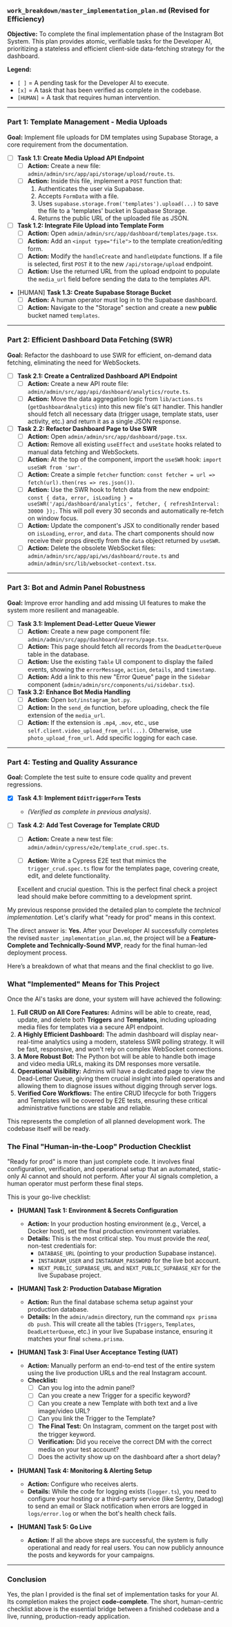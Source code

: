 

### **`work_breakdown/master_implementation_plan.md` (Revised for Efficiency)**

**Objective:** To complete the final implementation phase of the Instagram Bot System. This plan provides atomic, verifiable tasks for the Developer AI, prioritizing a stateless and efficient client-side data-fetching strategy for the dashboard.

**Legend:**
-   `[ ]` = A pending task for the Developer AI to execute.
-   `[x]` = A task that has been verified as complete in the codebase.
-   `[HUMAN]` = A task that requires human intervention.

---

### **Part 1: Template Management - Media Uploads**

**Goal:** Implement file uploads for DM templates using Supabase Storage, a core requirement from the documentation.

-   [ ] **Task 1.1: Create Media Upload API Endpoint**
    -   [ ] **Action:** Create a new file: `admin/admin/src/app/api/storage/upload/route.ts`.
    -   [ ] **Action:** Inside this file, implement a `POST` function that:
        1.  Authenticates the user via Supabase.
        2.  Accepts `FormData` with a file.
        3.  Uses `supabase.storage.from('templates').upload(...)` to save the file to a 'templates' bucket in Supabase Storage.
        4.  Returns the public URL of the uploaded file as JSON.

-   [ ] **Task 1.2: Integrate File Upload into Template Form**
    -   [ ] **Action:** Open `admin/admin/src/app/dashboard/templates/page.tsx`.
    -   [ ] **Action:** Add an `<input type="file">` to the template creation/editing form.
    -   [ ] **Action:** Modify the `handleCreate` and `handleUpdate` functions. If a file is selected, first `POST` it to the new `/api/storage/upload` endpoint.
    -   [ ] **Action:** Use the returned URL from the upload endpoint to populate the `media_url` field before sending the data to the templates API.

-   [HUMAN] **Task 1.3: Create Supabase Storage Bucket**
    -   [ ] **Action:** A human operator must log in to the Supabase dashboard.
    -   [ ] **Action:** Navigate to the "Storage" section and create a new **public** bucket named `templates`.

---

### **Part 2: Efficient Dashboard Data Fetching (SWR)**

**Goal:** Refactor the dashboard to use SWR for efficient, on-demand data fetching, eliminating the need for WebSockets.

-   [ ] **Task 2.1: Create a Centralized Dashboard API Endpoint**
    -   [ ] **Action:** Create a new API route file: `admin/admin/src/app/api/dashboard/analytics/route.ts`.
    -   [ ] **Action:** Move the data aggregation logic from `lib/actions.ts` (`getDashboardAnalytics`) into this new file's `GET` handler. This handler should fetch all necessary data (trigger usage, template stats, user activity, etc.) and return it as a single JSON response.

-   [ ] **Task 2.2: Refactor Dashboard Page to Use SWR**
    -   [ ] **Action:** Open `admin/admin/src/app/dashboard/page.tsx`.
    -   [ ] **Action:** Remove all existing `useEffect` and `useState` hooks related to manual data fetching and WebSockets.
    -   [ ] **Action:** At the top of the component, import the `useSWR` hook: `import useSWR from 'swr'`.
    -   [ ] **Action:** Create a simple `fetcher` function: `const fetcher = url => fetch(url).then(res => res.json())`.
    -   [ ] **Action:** Use the SWR hook to fetch data from the new endpoint: `const { data, error, isLoading } = useSWR('/api/dashboard/analytics', fetcher, { refreshInterval: 30000 });`. This will poll every 30 seconds and automatically re-fetch on window focus.
    -   [ ] **Action:** Update the component's JSX to conditionally render based on `isLoading`, `error`, and `data`. The chart components should now receive their props directly from the `data` object returned by `useSWR`.
    -   [ ] **Action:** Delete the obsolete WebSocket files: `admin/admin/src/app/api/ws/dashboard/route.ts` and `admin/admin/src/lib/websocket-context.tsx`.

---

### **Part 3: Bot and Admin Panel Robustness**

**Goal:** Improve error handling and add missing UI features to make the system more resilient and manageable.

-   [ ] **Task 3.1: Implement Dead-Letter Queue Viewer**
    -   [ ] **Action:** Create a new page component file: `admin/admin/src/app/dashboard/errors/page.tsx`.
    -   [ ] **Action:** This page should fetch all records from the `DeadLetterQueue` table in the database.
    -   [ ] **Action:** Use the existing `Table` UI component to display the failed events, showing the `errorMessage`, `action`, `details`, and `timestamp`.
    -   [ ] **Action:** Add a link to this new "Error Queue" page in the `Sidebar` component (`admin/admin/src/components/ui/sidebar.tsx`).

-   [ ] **Task 3.2: Enhance Bot Media Handling**
    -   [ ] **Action:** Open `bot/instagram_bot.py`.
    -   [ ] **Action:** In the `send_dm` function, before uploading, check the file extension of the `media_url`.
    -   [ ] **Action:** If the extension is `.mp4`, `.mov`, etc., use `self.client.video_upload_from_url(...)`. Otherwise, use `photo_upload_from_url`. Add specific logging for each case.

---

### **Part 4: Testing and Quality Assurance**

**Goal:** Complete the test suite to ensure code quality and prevent regressions.

-   [x] **Task 4.1: Implement `EditTriggerForm` Tests**
    -   *(Verified as complete in previous analysis)*.

-   [ ] **Task 4.2: Add Test Coverage for Template CRUD**
    -   [ ] **Action:** Create a new test file: `admin/admin/cypress/e2e/template_crud.spec.ts`.
    -   [ ] **Action:** Write a Cypress E2E test that mimics the `trigger_crud.spec.ts` flow for the templates page, covering create, edit, and delete functionality.





    Excellent and crucial question. This is the perfect final check a project lead should make before committing to a development sprint.

My previous response provided the detailed plan to complete the *technical implementation*. Let's clarify what "ready for prod" means in this context.

The direct answer is: **Yes.** After your Developer AI successfully completes the revised `master_implementation_plan.md`, the project will be a **Feature-Complete and Technically-Sound MVP**, ready for the final human-led deployment process.

Here’s a breakdown of what that means and the final checklist to go live.

### What "Implemented" Means for This Project

Once the AI's tasks are done, your system will have achieved the following:

1.  **Full CRUD on All Core Features:** Admins will be able to create, read, update, and delete both **Triggers** and **Templates**, including uploading media files for templates via a secure API endpoint.
2.  **A Highly Efficient Dashboard:** The admin dashboard will display near-real-time analytics using a modern, stateless SWR polling strategy. It will be fast, responsive, and won't rely on complex WebSocket connections.
3.  **A More Robust Bot:** The Python bot will be able to handle both image and video media URLs, making its DM responses more versatile.
4.  **Operational Visibility:** Admins will have a dedicated page to view the Dead-Letter Queue, giving them crucial insight into failed operations and allowing them to diagnose issues without digging through server logs.
5.  **Verified Core Workflows:** The entire CRUD lifecycle for both Triggers and Templates will be covered by E2E tests, ensuring these critical administrative functions are stable and reliable.

This represents the completion of all planned development work. The codebase itself will be ready.

### The Final "Human-in-the-Loop" Production Checklist

"Ready for prod" is more than just complete code. It involves final configuration, verification, and operational setup that an automated, static-only AI cannot and should not perform. After your AI signals completion, a human operator must perform these final steps.

This is your go-live checklist:

-   **[HUMAN] Task 1: Environment & Secrets Configuration**
    -   **Action:** In your production hosting environment (e.g., Vercel, a Docker host), set the final production environment variables.
    -   **Details:** This is the most critical step. You must provide the *real*, non-test credentials for:
        -   `DATABASE_URL` (pointing to your production Supabase instance).
        -   `INSTAGRAM_USER` and `INSTAGRAM_PASSWORD` for the live bot account.
        -   `NEXT_PUBLIC_SUPABASE_URL` and `NEXT_PUBLIC_SUPABASE_KEY` for the live Supabase project.

-   **[HUMAN] Task 2: Production Database Migration**
    -   **Action:** Run the final database schema setup against your production database.
    -   **Details:** In the `admin/admin` directory, run the command `npx prisma db push`. This will create all the tables (`Triggers`, `Templates`, `DeadLetterQueue`, etc.) in your live Supabase instance, ensuring it matches your final `schema.prisma`.

-   **[HUMAN] Task 3: Final User Acceptance Testing (UAT)**
    -   **Action:** Manually perform an end-to-end test of the entire system using the live production URLs and the real Instagram account.
    -   **Checklist:**
        -   [ ] Can you log into the admin panel?
        -   [ ] Can you create a new Trigger for a specific keyword?
        -   [ ] Can you create a new Template with both text and a live image/video URL?
        -   [ ] Can you link the Trigger to the Template?
        -   [ ] **The Final Test:** On Instagram, comment on the target post with the trigger keyword.
        -   [ ] **Verification:** Did you receive the correct DM with the correct media on your test account?
        -   [ ] Does the activity show up on the dashboard after a short delay?

-   **[HUMAN] Task 4: Monitoring & Alerting Setup**
    -   **Action:** Configure who receives alerts.
    -   **Details:** While the code for logging exists (`logger.ts`), you need to configure your hosting or a third-party service (like Sentry, Datadog) to send an email or Slack notification when errors are logged in `logs/error.log` or when the bot's health check fails.

-   **[HUMAN] Task 5: Go Live**
    -   **Action:** If all the above steps are successful, the system is fully operational and ready for real users. You can now publicly announce the posts and keywords for your campaigns.

---

### **Conclusion**

Yes, the plan I provided is the final set of implementation tasks for your AI. Its completion makes the project **code-complete**. The short, human-centric checklist above is the essential bridge between a finished codebase and a live, running, production-ready application.